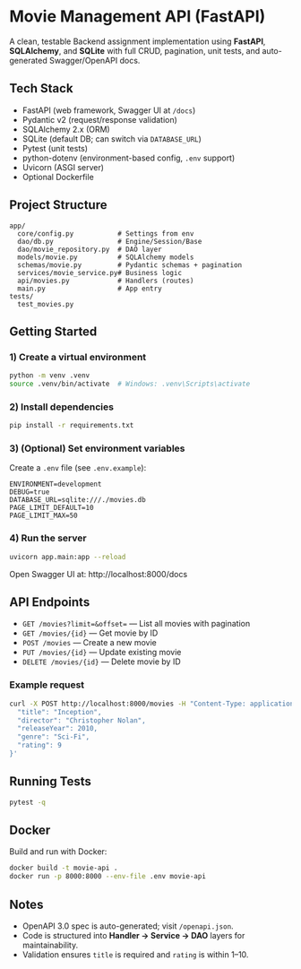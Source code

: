 
# Movie Management API (FastAPI)

A clean, testable Backend assignment implementation using **FastAPI**, **SQLAlchemy**, and **SQLite** with full CRUD, pagination, unit tests, and auto-generated Swagger/OpenAPI docs.

## Tech Stack
- FastAPI (web framework, Swagger UI at `/docs`)
- Pydantic v2 (request/response validation)
- SQLAlchemy 2.x (ORM)
- SQLite (default DB; can switch via `DATABASE_URL`)
- Pytest (unit tests)
- python-dotenv (environment-based config, `.env` support)
- Uvicorn (ASGI server)
- Optional Dockerfile

## Project Structure
```
app/
  core/config.py           # Settings from env
  dao/db.py                # Engine/Session/Base
  dao/movie_repository.py  # DAO layer
  models/movie.py          # SQLAlchemy models
  schemas/movie.py         # Pydantic schemas + pagination
  services/movie_service.py# Business logic
  api/movies.py            # Handlers (routes)
  main.py                  # App entry
tests/
  test_movies.py
```

## Getting Started

### 1) Create a virtual environment
```bash
python -m venv .venv
source .venv/bin/activate  # Windows: .venv\Scripts\activate
```

### 2) Install dependencies
```bash
pip install -r requirements.txt
```

### 3) (Optional) Set environment variables
Create a `.env` file (see `.env.example`):
```
ENVIRONMENT=development
DEBUG=true
DATABASE_URL=sqlite:///./movies.db
PAGE_LIMIT_DEFAULT=10
PAGE_LIMIT_MAX=50
```

### 4) Run the server
```bash
uvicorn app.main:app --reload
```
Open Swagger UI at: http://localhost:8000/docs

## API Endpoints

- `GET /movies?limit=&offset=` — List all movies with pagination
- `GET /movies/{id}` — Get movie by ID
- `POST /movies` — Create a new movie
- `PUT /movies/{id}` — Update existing movie
- `DELETE /movies/{id}` — Delete movie by ID

### Example request
```bash
curl -X POST http://localhost:8000/movies -H "Content-Type: application/json" -d '{
  "title": "Inception",
  "director": "Christopher Nolan",
  "releaseYear": 2010,
  "genre": "Sci-Fi",
  "rating": 9
}'
```

## Running Tests
```bash
pytest -q
```

## Docker
Build and run with Docker:
```bash
docker build -t movie-api .
docker run -p 8000:8000 --env-file .env movie-api
```

## Notes
- OpenAPI 3.0 spec is auto-generated; visit `/openapi.json`.
- Code is structured into **Handler → Service → DAO** layers for maintainability.
- Validation ensures `title` is required and `rating` is within 1–10.
